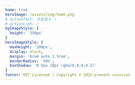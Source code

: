```yaml
---
home: true
heroImage: /assets/img/home.png
# actionText: 点击进入 →
# actionLink: /
bgImageStyle: {
  height: '350px'
}
heroImageStyle: {
  maxHeight: '200px',
  display: block,
  margin: '6rem auto 1.5rem',
  borderRadius: '50%',
  boxShadow: '0 5px 18px rgba(0,0,0,0.2)'
}
footer: MIT Licensed | Copyright © 2022-present vuvivian
---
```

<!-- 

- title: 简洁至上
  details: 以 Markdown 为中心的项目结构，以最少的配置帮助你专注于写作。
- title: Vue驱动
  details: 享受 Vue + webpack 的开发体验，在 Markdown 中使用 Vue 组件，同时可以使用 Vue 来开发自定义主题。
- title: 高性能
  details: VuePress 为每个页面预渲染生成静态的 HTML，同时在页面被加载的时候，将作为 SPA 运行。

一个动态标题插件，在用户浏览其他网页时，网页的标题可以变化
yarn add vuepress-plugin-dynamic-title

代码复制弹窗插件，在代码块内提供一键复制的按钮
yarn add vuepress-plugin-nuggets-style-copy


一个功能强大的音乐播放器插件meting -->

